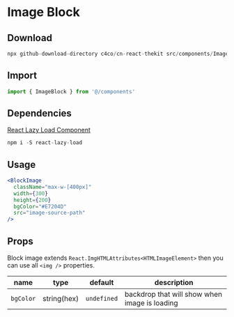 # Image Block

## Download

```c
npx github-download-directory c4co/cn-react-thekit src/components/ImageBlock
```

## Import

```jsx
import { ImageBlock } from '@/components'
```

## Dependencies

[React Lazy Load Component](https://github.com/loktar00/react-lazy-load)

```c
npm i -S react-lazy-load
```

## Usage

```jsx
<BlockImage
  className="max-w-[400px]"
  width={300}
  height={200}
  bgColor="#E7204D"
  src="image-source-path"
/>
```

## Props

Block image extends `React.ImgHTMLAttributes<HTMLImageElement>` then you can use all `<img />`
properties.

| name      | type        | default     | description                                   |
| --------- | ----------- | ----------- | --------------------------------------------- |
| `bgColor` | string(hex) | `undefined` | backdrop that will show when image is loading |
